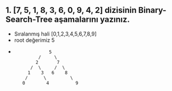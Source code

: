 
## 1. [7, 5, 1, 8, 3, 6, 0, 9, 4, 2]  dizisinin Binary-Search-Tree aşamalarını yazınız. ##

  * Sıralanmış hali [0,1,2,3,4,5,6,7,8,9]
  * root değerimiz 5
  * 
                     5
                 /     \
                2       7
              /  \     /  \
             1    3   6    8
            /      \         \
           0        4          9
